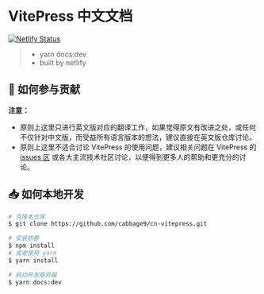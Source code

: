 # VitePress 中文文档

[![Netlify Status](https://api.netlify.com/api/v1/badges/15d11103-a9d5-4857-a4b8-0debbee6ec60/deploy-status)](https://app.netlify.com/sites/cn-vitepress/deploys)

> - yarn docs:dev
> - built by netlify

## 📝 如何参与贡献

**注意：**

- 原则上这里只进行英文版对应的翻译工作，如果觉得原文有改进之处，或任何不仅针对中文版，而受益所有语言版本的想法，建议直接在英文版仓库讨论。
- 原则上这里不适合讨论 VitePress 的使用问题，建议相关问题在 VitePress 的 [issues 区](https://github.com/vuejs/vitepress/issues) 或各大主流技术社区讨论，以便得到更多人的帮助和更充分的讨论。

## 📥 如何本地开发

```bash
# 克隆本仓库
$ git clone https://github.com/cabbage9/cn-vitepress.git

# 安装依赖
$ npm install
# 或者使用 yarn
$ yarn install

# 启动开发服务器
$ yarn docs:dev
```

